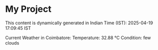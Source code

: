 # My Project

This content is dynamically generated in Indian Time (IST): 2025-04-19 17:09:45 IST


Current Weather in Coimbatore:
Temperature: 32.88 °C
Condition: few clouds
